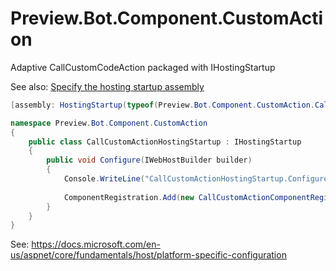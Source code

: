 # Preview.Bot.Component.CustomAction
Adaptive CallCustomCodeAction packaged with IHostingStartup


See also: [Specify the hosting startup assembly](https://docs.microsoft.com/en-us/aspnet/core/fundamentals/host/platform-specific-configuration?view=aspnetcore-5.0#specify-the-hosting-startup-assembly)


```csharp
[assembly: HostingStartup(typeof(Preview.Bot.Component.CustomAction.CallCustomActionHostingStartup))]

namespace Preview.Bot.Component.CustomAction
{
    public class CallCustomActionHostingStartup : IHostingStartup
    {
        public void Configure(IWebHostBuilder builder)
        {
            Console.WriteLine("CallCustomActionHostingStartup.Configure");
            
            ComponentRegistration.Add(new CallCustomActionComponentRegistration());
        }
    }
}
```
See:
https://docs.microsoft.com/en-us/aspnet/core/fundamentals/host/platform-specific-configuration
